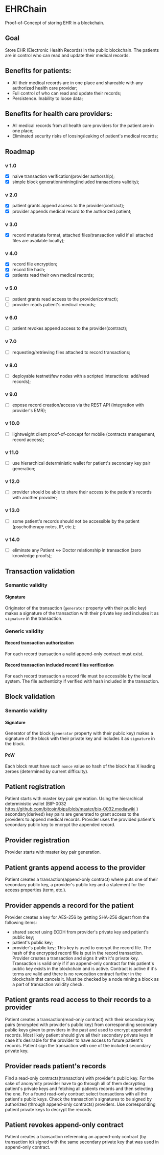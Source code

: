 # EHRChain
Proof-of-Concept of storing EHR in a blockchain.

## Goal
Store EHR (Electronic Health Records) in the public blockchain. The patients are in control who can read and update their medical records.

## Benefits for patients:
- All their medical records are in one place and shareable with any authorized health care provider;
- Full control of who can read and update their records;
- Persistence. Inability to loose data;

## Benefits for health care providers:
- All medical records from all health care providers for the patient are in one place;
- Eliminated security risks of loosing/leaking of patient's medical records;

## Roadmap
### v 1.0
- [x] naive transaction verification(provider authorship);
- [x] simple block generation/mining(included transactions validity);

### v 2.0
- [x] patient grants append access to the provider(contract);
- [x] provider appends medical record to the authorized patient;

### v 3.0
- [x] record metadata format, attached files(transaction valid if all attached files are available locally);

### v 4.0
- [x] record file encryption;
- [x] record file hash;
- [x] patients read their own medical records;

### v 5.0
- [ ] patient grants read access to the provider(contract);
- [ ] provider reads patient's medical records;

### v 6.0
- [ ] patient revokes append access to the provider(contract);

### v 7.0 
- [ ] requesting/retrieving files attached to record transactions;

### v 8.0
- [ ] deployable testnet(few nodes with a scripted interactions: add/read records);

### v 9.0
- [ ] expose record creation/access via the REST API (integration with provider's EMR);

### v 10.0
- [ ] lightweight client proof-of-concept for mobile (contracts management, record access);

### v 11.0
- [ ] use hierarchical deterministic wallet for patient's secondary key pair generation;

### v 12.0
- [ ] provider should be able to share their access to the patient's records with another provider;

### v 13.0
- [ ] some patient's records should not be accessible by the patient (psychotherapy notes, IP, etc.);

### v 14.0 
- [ ] eliminate any Patient <-> Doctor relationship in transaction (zero knowledge proofs);

## Transaction validation
### Semantic validity 
#### Signature 
Originator of the transaction (`generator` property with their public key) makes a signature of the transaction with their private key and includes it as `signature` in the transaction.
### Generic validity
#### Record transaction authorization
For each record transaction a valid append-only contract must exist. 
#### Record transaction included record files verification
For each record transaction a record file must be accessible by the local system. The file authenticity if verified with hash included in the transaction. 

## Block validation
### Semantic validity
#### Signature
Generator of the block (`generator` property with their public key) makes a signature of the block with their private key and includes it as `signature` in the block.
#### PoW
Each block must have such `nonce` value so hash of the block has X leading zeroes (determined by current difficulty).

## Patient registration
Patient starts with master key pair generation. 
Using the hierarchical deterministic wallet (BIP-0032 https://github.com/bitcoin/bips/blob/master/bip-0032.mediawiki ) secondary(derived) key pairs are generated to grant access to the providers to append medical records. Provider uses the provided patient's secondary public key to encrypt the appended record.

## Provider registration
Provider starts with master key pair generation. 

## Patient grants append access to the provider
Patient creates a transaction(append-only contract) where puts one of their secondary public key, a provider's public key and a statement for the access properties (term, etc.). 

## Provider appends a record for the patient
Provider creates a key for AES-256 by getting SHA-256 digest from the following items:
 - shared secret using ECDH from provider's private key and patient's public key;
 - patient's public key;
 - provider's public key;
This key is used to encrypt the record file. The hash of the encrypted record file is put in the record transaction.
Provider creates a transaction and signs it with it's private key. 
Transaction is valid only if if an append-only contract for this patient's public key exists in the blockchain and is active. Contract is active if it's terms are valid and there is no revocation contract further in the blockchain that cancels it. Must be checked by a node mining a block as a part of transaction validity check.

## Patient grants read access to their records to a provider
Patient creates a transaction(read-only contract) with their secondary key pairs (encrypted with provider's public key) from corresponding secondary public keys given to providers in the past and used to encrypt appended records. Most likely patient should give all their secondary private keys in case it's desirable for the provider to have access to future patient's records. Patient sign the transaction with one of the included secondary private key.

## Provider reads patient's records
Find a read-only contracts(transaction) with provider's public key. For the sake of anonymity provider have to go through all of them decrypting patient's private keys and fetching all patients records and then selecting the one. 
For a found read-only contract select transactions with all the patient's public keys. Check the transaction's signatures to be signed by authorized (through append-only contracts) providers. Use corresponding patient private keys to decrypt the records. 

## Patient revokes append-only contract
Patient creates a transaction referencing an append-only contract (by transaction id) signed with the same secondary private key that was used in append-only contract.

